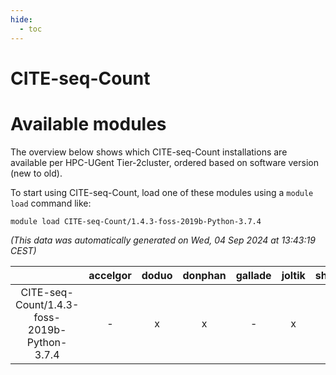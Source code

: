 ```yaml
---
hide:
  - toc
---
```


CITE-seq-Count
==============

# Available modules


The overview below shows which CITE-seq-Count installations are available per HPC-UGent Tier-2cluster, ordered based on software version (new to old).

To start using CITE-seq-Count, load one of these modules using a `module load` command like:

```shell
module load CITE-seq-Count/1.4.3-foss-2019b-Python-3.7.4
```

*(This data was automatically generated on Wed, 04 Sep 2024 at 13:43:19 CEST)*  

| |accelgor|doduo|donphan|gallade|joltik|shinx|skitty|
| :---: | :---: | :---: | :---: | :---: | :---: | :---: | :---: |
|CITE-seq-Count/1.4.3-foss-2019b-Python-3.7.4|-|x|x|-|x|-|x|
